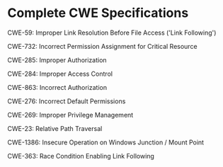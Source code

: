 

# Complete CWE Specifications

CWE-59: Improper Link Resolution Before File Access ('Link Following')

CWE-732: Incorrect Permission Assignment for Critical Resource

CWE-285: Improper Authorization

CWE-284: Improper Access Control

CWE-863: Incorrect Authorization

CWE-276: Incorrect Default Permissions

CWE-269: Improper Privilege Management

CWE-23: Relative Path Traversal

CWE-1386: Insecure Operation on Windows Junction / Mount Point

CWE-363: Race Condition Enabling Link Following
